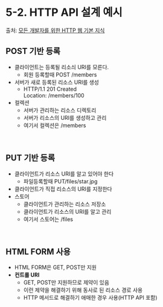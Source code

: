 # 5-2. HTTP API 설계 예시 
 
 출처: [모든 개발자를 위한 HTTP 웹 기본 지식](https://www.inflearn.com/course/http-%EC%9B%B9-%EB%84%A4%ED%8A%B8%EC%9B%8C%ED%81%AC/dashboard)
 

## POST 기반 등록

 * 클라이언트는 등록될 리소싀 URI를 모른다.
   * 회원 등록할때 POST /members
 * 서버가 새로 등록된 리소스 URI를 생성
   * HTTP/1.1 201 Created <br>
     Location: /members/100
 * 컬렉션
   * 서버가 관리하는 리소스 디렉토리
   * 서버가 리소스의 URI를 생성하고 관리
   * 여기서 컬렉션은 /members

 <br>
 
## PUT 기반 등록

 * 클라이언트가 리소스 URI를 알고 있어야 한다
   * 파일등록할때 PUT/files/star.jpg
 * 클라이언트가 직접 리소스의 URI를 지정한다
 * 스토어
   * 클라이언트가 관리하는 리소스 저장소
   * 클라이언트가 리소스의 URI를 알고 관리
   * 여기서 스토어는 /files
 <br>
 
 ## HTML FORM 사용
 
  * HTML FORM은 GET, POST만 지원
  * **컨트롤 URI**
    * GET, POST만 지원하므로 제약이 있음
    * 이런 제약을 해결하기 위해 동사로 된 리소스 경로 사용
    * HTTP 메서드로 해결하기 애매한 경우 사용(HTTP API 포함)
 
